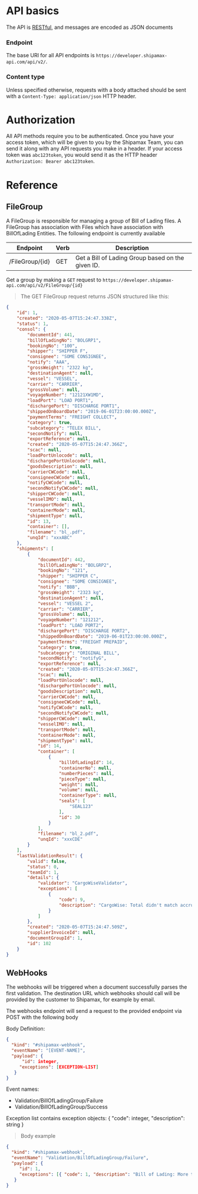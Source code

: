 # API basics

The API is [RESTful](https://en.wikipedia.org/wiki/Representational_state_transfer#Applied_to_Web_services), and messages are encoded as JSON documents

### Endpoint

The base URI for all API endpoints is `https://developer.shipamax-api.com/api/v2/`.

### Content type

Unless specified otherwise, requests with a body attached should be sent with a `Content-Type: application/json` HTTP header.

# Authorization

All API methods require you to be authenticated. Once you have your access token, which will be given to you by the Shipamax Team, you can send it along with any API requests you make in a header. If your access token was `abc123token`, you would send it as the HTTP header `Authorization: Bearer abc123token`.

# Reference


## FileGroup

A FileGroup is responsible for managing a group of Bill of Lading files. A FileGroup has association with Files which have association with BillOfLading Entities. The following endpoint is currently available

| Endpoint                   | Verb | Description                                                 |
| -------------------------- | ---- | ----------------------------------------------------------- |
| /FileGroup/{id}            | GET  | Get a Bill of Lading Group based on the given ID.           |

Get a group by making a `GET` request to `https://developer.shipamax-api.com/api/v2/FileGroup/{id}`

> The GET FileGroup request returns JSON structured like this:
```json
{
    "id": 1,
    "created": "2020-05-07T15:24:47.338Z",
    "status": 1,
    "consol": {
        "documentId": 441,
        "billOfLadingNo": "BOLGRP1",
        "bookingNo": "100",
        "shipper": "SHIPPER F",
        "consignee": "SOME CONSIGNEE",
        "notify": "AAA",
        "grossWeight": "2322 kg",
        "destinationAgent": null,
        "vessel": "VESSEL",
        "carrier": "CARRIER",
        "grossVolume": null,
        "voyageNumber": "12121XW1MD",
        "loadPort": "LOAD PORT1",
        "dischargePort": "DISCHARGE PORT1",
        "shippedOnBoardDate": "2019-06-01T23:00:00.000Z",
        "paymentTerms": "FREIGHT COLLECT",
        "category": true,
        "subcategory": "TELEX BILL",
        "secondNotify": null,
        "exportReference": null,
        "created": "2020-05-07T15:24:47.366Z",
        "scac": null,
        "loadPortUnlocode": null,
        "dischargePortUnlocode": null,
        "goodsDescription": null,
        "carrierCWCode": null,
        "consigneeCWCode": null,
        "notifyCWCode": null,
        "secondNotifyCWCode": null,
        "shipperCWCode": null,
        "vesselIMO": null,
        "transportMode": null,
        "containerMode": null,
        "shipmentType": null,
        "id": 13,
        "container": [],
        "filename": "bl_.pdf",
        "unqId": "xxxABC"
    },
    "shipments": [
        {
            "documentId": 442,
            "billOfLadingNo": "BOLGRP2",
            "bookingNo": "121",
            "shipper": "SHIPPER C",
            "consignee": "SOME CONSIGNEE",
            "notify": "BBB",
            "grossWeight": "2323 kg",
            "destinationAgent": null,
            "vessel": "VESSEL 2",
            "carrier": "CARRIER",
            "grossVolume": null,
            "voyageNumber": "121212",
            "loadPort": "LOAD PORT2",
            "dischargePort": "DISCHARGE PORT2",
            "shippedOnBoardDate": "2019-06-01T23:00:00.000Z",
            "paymentTerms": "FREIGHT PREPAID",
            "category": true,
            "subcategory": "ORIGINAL BILL",
            "secondNotify": "notifyG",
            "exportReference": null,
            "created": "2020-05-07T15:24:47.366Z",
            "scac": null,
            "loadPortUnlocode": null,
            "dischargePortUnlocode": null,
            "goodsDescription": null,
            "carrierCWCode": null,
            "consigneeCWCode": null,
            "notifyCWCode": null,
            "secondNotifyCWCode": null,
            "shipperCWCode": null,
            "vesselIMO": null,
            "transportMode": null,
            "containerMode": null,
            "shipmentType": null,
            "id": 14,
            "container": [
                {
                    "billOfLadingId": 14,
                    "containerNo": null,
                    "numberPieces": null,
                    "pieceType": null,
                    "weight": null,
                    "volume": null,
                    "containerType": null,
                    "seals": [
                        "SEAL123"
                    ],
                    "id": 30
                }
            ],
            "filename": "bl_2.pdf",
            "unqId": "xxxCDE"
        }
    ],
    "lastValidationResult": {
        "valid": false,
        "status": 0,
        "teamId": 1,
        "details": {
            "validator": "CargoWiseValidator",
            "exceptions": [
                {
                    "code": 9,
                    "description": "CargoWise: Total didn't match accruals"
                }
            ]
        },
        "created": "2020-05-07T15:24:47.509Z",
        "supplierInvoiceId": null,
        "documentGroupId": 1,
        "id": 102
    }
}
```

## WebHooks

The webhooks will be triggered when a document successfully parses the first validation. The destination URL which webhooks should call will be provided by the customer to Shipamax, for example by email.

The webhooks endpoint will send a request to the provided endpoint via POST with the following body

Body Definition:
```json
{
  "kind": "#shipamax-webhook",
  "eventName": "[EVENT-NAME]",
  "payload": {
      "id": integer,
     "exceptions": [EXCEPTION-LIST]
   }
}
```

Event names:
- Validation/BillOfLadingGroup/Failure
- Validation/BillOfLadingGroup/Success

Exception list contains exception objects:
{
    "code": integer, 
    "description": string
}

> Body example
```json
{
  "kind": "#shipamax-webhook",
  "eventName": "Validation/BillOfLadingGroup/Failure",
  "payload": {
     "id": 1,
     "exceptions": [{ "code": 1, "description": "Bill of Lading: More than one MBL in group" }]
   } 
}
```

